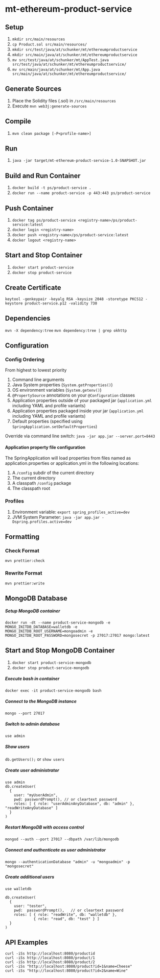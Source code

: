 # mt-ethereum-product-service

## Setup

1. `mkdir src/main/resources`
1. `cp Product.sol src/main/resources/`
1. `mkdir src/test/java/at/schunker/mt/ethereumproductservice`
1. `mkdir src/main/java/at/schunker/mt/ethereumproductservice`
1. `mv src/test/java/at/schunker/mt/AppTest.java src/test/java/at/schunker/mt/ethereumproductservice/`
1. `mv src/main/java/at/schunker/mt/App.java src/main/java/at/schunker/mt/ethereumproductservice/`

## Generate Sources

1. Place the Solidity files (.sol) in `/src/main/resources`
2. Execute `mvn web3j:generate-sources`

## Compile

1. `mvn clean package [-P<profile-name>]`

## Run

1. `java -jar target/mt-ethereum-product-service-1.0-SNAPSHOT.jar`

## Build and Run Container

1. `docker build -t ps/product-service .`
2. `docker run --name product-service -p 443:443 ps/product-service`

## Push Container

1. `docker tag ps/product-service <registry-name>/ps/product-service:latest`
2. `docker login <registry-name>`
3. `docker push <registry-name>/ps/product-service:latest`
4. `docker logout <registry-name>`

## Start and Stop Container

1. `docker start product-service`
2. `docker stop product-service`

## Create Certificate

`keytool -genkeypair -keyalg RSA -keysize 2048 -storetype PKCS12 -keystore product-service.p12 -validity 730`

## Dependencies

`mvn -X dependency:tree`
`mvn dependency:tree | grep okhttp`

## Configuration

### Config Ordering

From highest to lowest priority

1. Command line arguments
1. Java System properties (`System.getProperties()`)
1. OS environment variables (`System.getenv()`)
1. `@PropertySource` annotations on your `@Configuration` classes
1. Application properties outside of your packaged jar (`application.yml` including YAML and profile variants)
1. Application properties packaged inside your jar (`application.yml` including YAML and profile variants)
1. Default properties (specified using `SpringApplication.setDefaultProperties`)

Override via command line switch: `java -jar app.jar --server.port=8443`

#### Application property file configuration

The SpringApplication will load properties from files named as application.properties or application.yml in the following locations:

1. A `/config` subdir of the current directory
1. The current directory
1. A classpath `/config` package
1. The classpath root

### Profiles

1. Environment variable: `export spring_profiles_active=dev`
2. JVM System Parameter: `java -jar app.jar -Dspring.profiles.active=dev`

## Formatting

### Check Format
`mvn prettier:check`

### Rewrite Format
`mvn prettier:write`

## MongoDB Database

##### Setup MongoDB container
```
docker run -dt --name product-service-mongodb -e MONGO_INITDB_DATABASE=walletdb -e MONGO_INITDB_ROOT_USERNAME=mongoadmin -e MONGO_INITDB_ROOT_PASSWORD=mongosecret -p 27017:27017 mongo:latest
```

## Start and Stop MongoDB Container

1. `docker start product-service-mongodb`
2. `docker stop product-service-mongodb`

##### Execute bash in container
```
docker exec -it product-service-mongodb bash
```

##### Connect to the MongoDB instance
```
mongo --port 27017
```

##### Switch to admin database
`use admin`

##### Show users
`db.getUsers();` or `show users`

##### Create user administrator
```
use admin
db.createUser(
  {
    user: "myUserAdmin",
    pwd: passwordPrompt(), // or cleartext password
    roles: [ { role: "userAdminAnyDatabase", db: "admin" }, "readWriteAnyDatabase" ]
  }
)
```

##### Restart MongoDB with access control
```
mongod --auth --port 27017 --dbpath /var/lib/mongodb
```

##### Connect and authenticate as user administrator
```
mongo --authenticationDatabase "admin" -u "mongoadmin" -p "mongosecret"
```

##### Create additional users
```
use walletdb

db.createUser(
  {
    user: "tester",
    pwd:  passwordPrompt(),   // or cleartext password
    roles: [ { role: "readWrite", db: "walletdb" },
             { role: "read", db: "test" } ]
  }
)
```

## API Examples
```
curl -iSs http://localhost:8080/productid
curl -iSs http://localhost:8080/product/1
curl -iSs http://localhost:8080/product/2
curl -iSs "http://localhost:8080/product?id=1&name=Cheese"
curl -iSs "http://localhost:8080/product?id=2&name=Wine"
```
